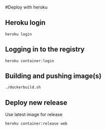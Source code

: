 #Deploy with heroku

## Heroku login
```
heroku login
```

## Logging in to the registry
```
heroku container:login
```

## Building and pushing image(s)
```
./dockerbuild.sh
```

## Deploy new release

Use latest image for release
```
heroku container:release web
```
